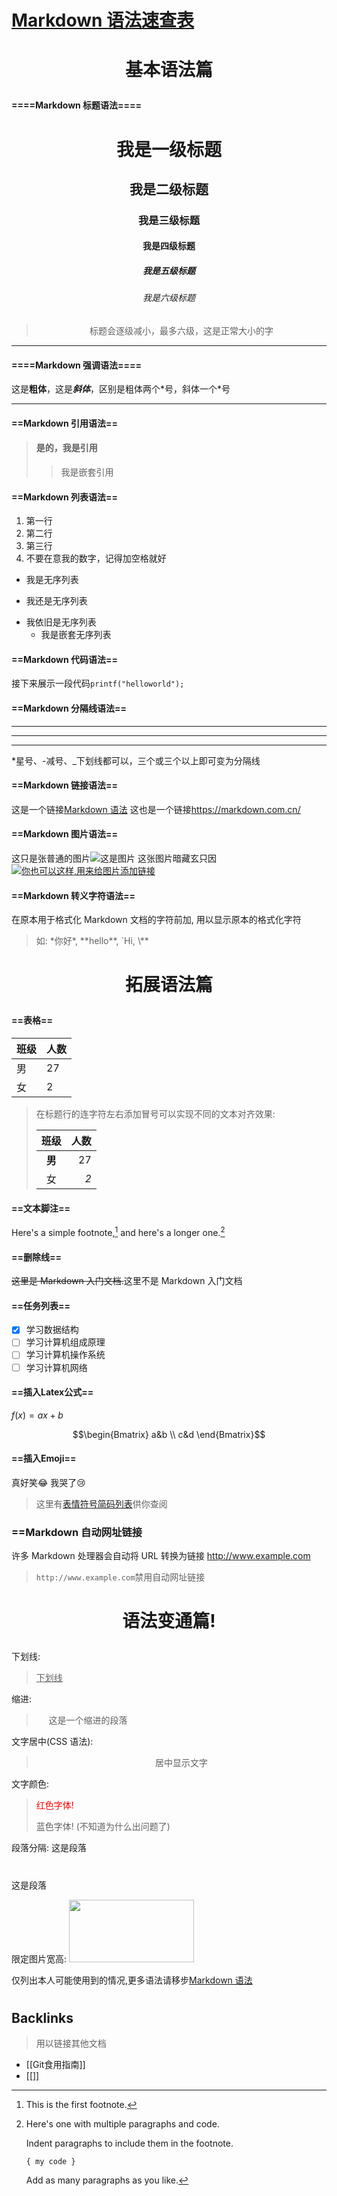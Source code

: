 # [Markdown 语法速查表](https://markdown.com.cn/cheat-sheet.html)

# <p style="text-align:center">基本语法篇

#### ====Markdown 标题语法====

# <p style="text-align:center">我是一级标题

## <p style="text-align:center">我是二级标题

### <p style="text-align:center">我是三级标题

#### <p style="text-align:center">我是四级标题

##### <p style="text-align:center">我是五级标题

###### <p style="text-align:center">我是六级标题

> <p style="text-align:center">标题会逐级减小，最多六级，这是正常大小的字
---
#### ====Markdown 强调语法====

这是**粗体**，这是***斜体***，区别是粗体两个\*号，斜体一个\*号

---

#### ==Markdown 引用语法==

> #### 是的，我是引用
>
> > 我是嵌套引用

#### ==Markdown 列表语法==
1.  第一行
2.  第二行
3.  第三行
4.  不要在意我的数字，记得加空格就好

- 我是无序列表

* 我还是无序列表

- 我依旧是无序列表
  - 我是嵌套无序列表

#### ==Markdown 代码语法==

接下来展示一段代码`printf("helloworld");`

#### ==Markdown 分隔线语法==

---

***

___

\*星号、-减号、\_下划线都可以，三个或三个以上即可变为分隔线

#### ==Markdown 链接语法==

这是一个链接[Markdown 语法](https://markdown.com.cn/)
这也是一个链接<https://markdown.com.cn/>

#### ==Markdown 图片语法==
这只是张普通的图片![这是图片](https://markdown.com.cn/assets/img/philly-magic-garden.9c0b4415.jpg)
这张图片暗藏玄只因
[![你也可以这样,用来给图片添加链接](https://markdown.com.cn/assets/img/philly-magic-garden.9c0b4415.jpg)](https://markdown.com.cn/)

#### ==Markdown 转义字符语法==

在原本用于格式化 Markdown 文档的字符前加\, 用以显示原本的格式化字符

> 如: \*你好\*, \*\*hello**, \`Hi, \\**

# <p style="text-align:center">拓展语法篇

#### ==表格==

| 班级 | 人数 |
| ---- | ---- |
| 男   | 27   |
| 女   | 2    |

> 在标题行的连字符左右添加冒号可以实现不同的文本对齐效果:
>
> |  班级  | 人数 |
> | :----: | ---: |
> | **男** |   27 |
> |   女   |  _2_ |

#### ==文本脚注==

Here's a simple footnote,[^1] and here's a longer one.[^bignote]

[^1]: This is the first footnote.
[^bignote]: Here's one with multiple paragraphs and code.

    Indent paragraphs to include them in the footnote.

    `{ my code }`

    Add as many paragraphs as you like.

#### ==删除线==

~~这里是 Markdown 入门文档.~~这里不是 Markdown 入门文档

#### ==任务列表==

- [x] 学习数据结构
- [ ] 学习计算机组成原理
- [ ] 学习计算机操作系统
- [ ] 学习计算机网络

#### ==插入Latex公式==
$f(x)=ax+b$

$$\begin{Bmatrix}
a&b \\
c&d
\end{Bmatrix}$$

#### ==插入Emoji==

真好笑:joy:
我哭了:cry:

> 这里有[表情符号简码列表](https://gist.github.com/rxaviers/7360908)供你查阅

### ==Markdown 自动网址链接

许多 Markdown 处理器会自动将 URL 转换为链接
http://www.example.com

> `http://www.example.com`禁用自动网址链接




# <p style="text-align:center">语法变通篇!

下划线:

> <ins>下划线</ins>

缩进:

> &nbsp;&nbsp;&nbsp;&nbsp;&nbsp;这是一个缩进的段落

文字居中(CSS 语法):

> <p style="text-align:center">居中显示文字

文字颜色:

> <font color ="red">红色字体!</font>
>
> <p sytle="color:bule">蓝色字体! (不知道为什么出问题了)

段落分隔:
这是段落

#

这是段落

限定图片宽高:
<img src="https://markdown.com.cn/assets/img/philly-magic-garden.9c0b4415.jpg" width="200" height="100">

仅列出本人可能使用到的情况,更多语法请移步[Markdown 语法](https://markdown.com.cn/)





#
#
## Backlinks

> 用以链接其他文档

- [[Git食用指南]]
- [[]]
